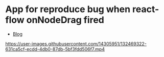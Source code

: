 # App for reproduce bug when react-flow onNodeDrag fired

- [Blog](https://nirareba.dev/blog/)

https://user-images.githubusercontent.com/14305951/132469322-631ca5cf-ecdd-4db0-87db-5bf3fdd506f7.mp4

